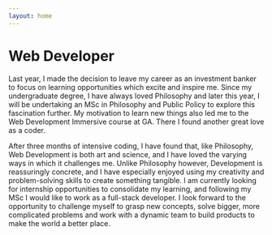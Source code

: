 ```yaml
---
layout: home
---
```

# Web Developer

Last year, I made the decision to leave my career as an investment banker to focus on learning opportunities which excite and inspire me.  Since my undergraduate degree, I have always loved Philosophy and later this year, I will be undertaking an MSc in Philosophy and Public Policy to explore this fascination further. My motivation to learn new things also led me to the Web Development Immersive course at GA.  There I found another great love as a coder.

After three months of intensive coding, I have found that, like Philosophy, Web Development is both art and science, and I have loved the varying ways in which it challenges me.  Unlike Philosophy however, Development is reassuringly concrete, and I have especially enjoyed using my creativity and problem-solving skills to create something tangible. I am currently looking for internship opportunities to consolidate my learning, and following my MSc I would like to work as a full-stack developer. I look forward to the opportunity to challenge myself to grasp new concepts, solve bigger, more complicated problems and work with a dynamic team to build products to make the world a better place.


<!--
This theme is Jekyll port of [vangeltzo.com](http://vangeltzo.com/) (by [Vangelis Tzortzis](https://github.com/srekoble)).

To learn how to install and use this theme check out the [installation guide](http://taylantatli.me/Halve/halve-theme/) for more information.

If you have a question, find a bug, or just want to say hi, please open an [issue on GitHub](https://github.com/TaylanTatli/Halve/issues/new). -->
